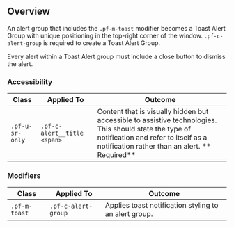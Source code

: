 ## Overview

An alert group that includes the `.pf-m-toast` modifier becomes a Toast Alert Group with unique positioning in the top-right corner of the window. `.pf-c-alert-group` is required to create a Toast Alert Group.

Every alert within a Toast Alert group must include a close button to dismiss the alert.

### Accessibility

| Class | Applied To | Outcome |
| -- | -- | -- |
| `.pf-u-sr-only` | `.pf-c-alert__title <span>` | Content that is visually hidden but accessible to assistive technologies. This should state the type of notification and refer to itself as a notification rather than an alert.  ** Required**|

### Modifiers

| Class | Applied To | Outcome |
| -- | -- | -- |
| `.pf-m-toast`| `.pf-c-alert-group` | Applies toast notification styling to an alert group. |

